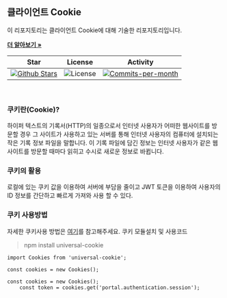 ## 클라이언트 Cookie

이 리포지토리는 클라이언트 Cookie에 대해 기술한 리포지토리입니다. <br />

<a href="https://github.com/devncore/devncore"><strong>더 알아보기 »</strong></a>
 
| Star | License | Activity |
|:----:|:-------:|:--------:|
| <a href="https://github.com/devncore/docs/stargazers"><img src="https://img.shields.io/github/stars/devncore/docs" alt="Github Stars"></a> | <img src="https://img.shields.io/github/license/devncore/docs" alt="License"> | <a href="https://github.com/devncore/docs/pulse"><img src="https://img.shields.io/github/commit-activity/m/devncore/docs" alt="Commits-per-month"></a> |

<br />

### 쿠키란(Cookie)?
하이퍼 텍스트의 기록서(HTTP)의 일종으로서 인터넷 사용자가 어떠한 웹사이트를 방문할 경우 그 사이트가 사용하고 있는 서버를 통해 인터넷 사용자의 컴퓨터에 설치되는 작은 기록 정보 파일을 말합니다.
이 기록 파일에 담긴 정보는 인터넷 사용자가 같은 웹사이트를 방문할 때마다 읽히고 수시로 새로운 정보로 바뀝니다.

### 쿠키의 활용
로컬에 있는 쿠키 값을 이용하여 서버에 부담을 줄이고 JWT 토큰을 이용하여 사용자의 ID 정보를 간단하고 빠르게 가져와 사용 할 수 있다.

### 쿠키 사용방법
자세한 쿠키사용 방법은 [여기](https://www.npmjs.com/package/universal-cookie)를 참고해주세요.
쿠키 모듈설치 및 사용코드

> npm install universal-cookie

```react
import Cookies from 'universal-cookie';

const cookies = new Cookies();

const cookies = new Cookies();
    const token = cookies.get('portal.authentication.session');
``` 
